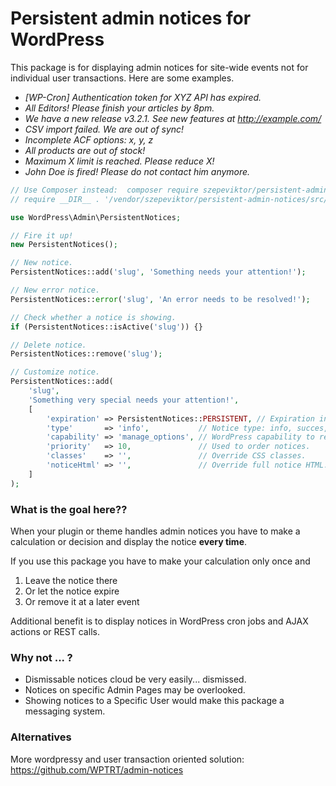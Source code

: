# Persistent admin notices for WordPress

This package is for displaying admin notices for site-wide events not for individual user transactions.
Here are some examples.

- _[WP-Cron] Authentication token for XYZ API has expired._
- _All Editors! Please finish your articles by 8pm._
- _We have a new release v3.2.1. See new features at http://example.com/_
- _CSV import failed. We are out of sync!_
- _Incomplete ACF options: x, y, z_
- _All products are out of stock!_
- _Maximum X limit is reached. Please reduce X!_
- _John Doe is fired! Please do not contact him anymore._

```php
// Use Composer instead:  composer require szepeviktor/persistent-admin-notices
// require __DIR__ . '/vendor/szepeviktor/persistent-admin-notices/src/PersistentNotices.php';

use WordPress\Admin\PersistentNotices;

// Fire it up!
new PersistentNotices();

// New notice.
PersistentNotices::add('slug', 'Something needs your attention!');

// New error notice.
PersistentNotices::error('slug', 'An error needs to be resolved!');

// Check whether a notice is showing.
if (PersistentNotices::isActive('slug')) {}

// Delete notice.
PersistentNotices::remove('slug');

// Customize notice.
PersistentNotices::add(
    'slug',
    'Something very special needs your attention!',
    [
        'expiration' => PersistentNotices::PERSISTENT, // Expiration in seconds or PersistentNotices::ONCE
        'type'       => 'info',           // Notice type: info, succes, warning, error.
        'capability' => 'manage_options', // WordPress capability to receive notifications.
        'priority'   => 10,               // Used to order notices.
        'classes'    => '',               // Override CSS classes.
        'noticeHtml' => '',               // Override full notice HTML.
    ]
);
```

### What is the goal here??

When your plugin or theme handles admin notices you have to
make a calculation or decision and display the notice **every time**.

If you use this package you have to make your calculation only once and

1. Leave the notice there
1. Or let the notice expire
1. Or remove it at a later event

Additional benefit is to display notices in WordPress cron jobs and AJAX actions or REST calls.

### Why not ... ?

- Dismissable notices cloud be very easily... dismissed.
- Notices on specific Admin Pages may be overlooked.
- Showing notices to a Specific User would make this package a messaging system.

### Alternatives

More wordpressy and user transaction oriented solution: https://github.com/WPTRT/admin-notices

